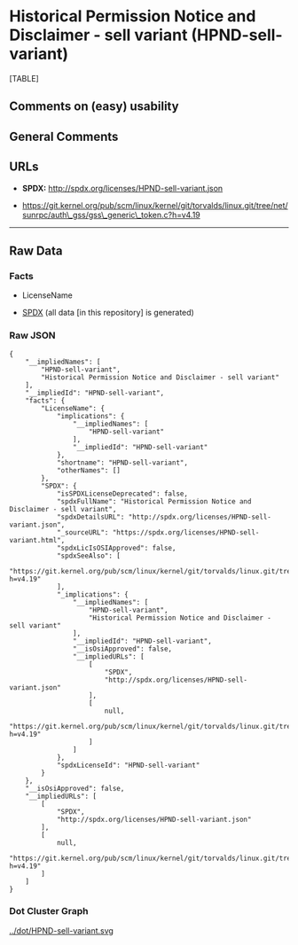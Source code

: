 Historical Permission Notice and Disclaimer - sell variant (HPND-sell-variant)
==============================================================================

[TABLE]

Comments on (easy) usability
----------------------------

General Comments
----------------

URLs
----

-   **SPDX:** http://spdx.org/licenses/HPND-sell-variant.json

-   https://git.kernel.org/pub/scm/linux/kernel/git/torvalds/linux.git/tree/net/sunrpc/auth\_gss/gss\_generic\_token.c?h=v4.19

------------------------------------------------------------------------

Raw Data
--------

### Facts

-   LicenseName

-   [SPDX](https://spdx.org/licenses/HPND-sell-variant.html "SPDX") (all
    data \[in this repository\] is generated)

### Raw JSON

    {
        "__impliedNames": [
            "HPND-sell-variant",
            "Historical Permission Notice and Disclaimer - sell variant"
        ],
        "__impliedId": "HPND-sell-variant",
        "facts": {
            "LicenseName": {
                "implications": {
                    "__impliedNames": [
                        "HPND-sell-variant"
                    ],
                    "__impliedId": "HPND-sell-variant"
                },
                "shortname": "HPND-sell-variant",
                "otherNames": []
            },
            "SPDX": {
                "isSPDXLicenseDeprecated": false,
                "spdxFullName": "Historical Permission Notice and Disclaimer - sell variant",
                "spdxDetailsURL": "http://spdx.org/licenses/HPND-sell-variant.json",
                "_sourceURL": "https://spdx.org/licenses/HPND-sell-variant.html",
                "spdxLicIsOSIApproved": false,
                "spdxSeeAlso": [
                    "https://git.kernel.org/pub/scm/linux/kernel/git/torvalds/linux.git/tree/net/sunrpc/auth_gss/gss_generic_token.c?h=v4.19"
                ],
                "_implications": {
                    "__impliedNames": [
                        "HPND-sell-variant",
                        "Historical Permission Notice and Disclaimer - sell variant"
                    ],
                    "__impliedId": "HPND-sell-variant",
                    "__isOsiApproved": false,
                    "__impliedURLs": [
                        [
                            "SPDX",
                            "http://spdx.org/licenses/HPND-sell-variant.json"
                        ],
                        [
                            null,
                            "https://git.kernel.org/pub/scm/linux/kernel/git/torvalds/linux.git/tree/net/sunrpc/auth_gss/gss_generic_token.c?h=v4.19"
                        ]
                    ]
                },
                "spdxLicenseId": "HPND-sell-variant"
            }
        },
        "__isOsiApproved": false,
        "__impliedURLs": [
            [
                "SPDX",
                "http://spdx.org/licenses/HPND-sell-variant.json"
            ],
            [
                null,
                "https://git.kernel.org/pub/scm/linux/kernel/git/torvalds/linux.git/tree/net/sunrpc/auth_gss/gss_generic_token.c?h=v4.19"
            ]
        ]
    }

### Dot Cluster Graph

[../dot/HPND-sell-variant.svg](../dot/HPND-sell-variant.svg "../dot/HPND-sell-variant.svg")
